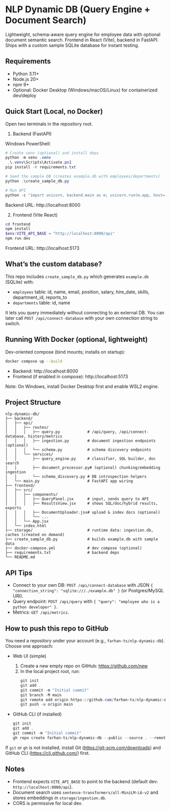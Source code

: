 # NLP Dynamic DB (Query Engine + Document Search)

Lightweight, schema-aware query engine for employee data with optional document semantic search. Frontend in React (Vite), backend in FastAPI. Ships with a custom sample SQLite database for instant testing.

## Requirements
- Python 3.11+
- Node.js 20+
- npm 9+
- Optional: Docker Desktop (Windows/macOS/Linux) for containerized dev/deploy

## Quick Start (Local, no Docker)

Open two terminals in the repository root.

1) Backend (FastAPI)

Windows PowerShell:
```powershell
# Create venv (optional) and install deps
python -m venv .venv
 .\.venv\Scripts\Activate.ps1
pip install -r requirements.txt

# Seed the sample DB (creates example.db with employees/departments)
python .\create_sample_db.py

# Run API
python -c "import uvicorn, backend.main as m; uvicorn.run(m.app, host='127.0.0.1', port=8000)"
```

Backend URL: http://localhost:8000

2) Frontend (Vite React)

```powershell
cd frontend
npm install
$env:VITE_API_BASE = "http://localhost:8000/api"
npm run dev
```

Frontend URL: http://localhost:5173

## What’s the custom database?

This repo includes `create_sample_db.py` which generates `example.db` (SQLite) with:
- `employees` table: id, name, email, position, salary, hire_date, skills, department_id, reports_to
- `departments` table: id, name

It lets you query immediately without connecting to an external DB. You can later call `POST /api/connect-database` with your own connection string to switch.

## Running With Docker (optional, lightweight)

Dev-oriented compose (bind mounts; installs on startup):
```bash
docker compose up --build
```
- Backend: http://localhost:8000
- Frontend (if enabled in compose): http://localhost:5173

Note: On Windows, install Docker Desktop first and enable WSL2 engine.

## Project Structure

```
nlp-dynamic-db/
├── backend/
│   ├── api/
│   │   ├── routes/
│   │   │   ├── query.py            # /api/query, /api/connect-database, history/metrics
│   │   │   ├── ingestion.py        # document ingestion endpoints (optional)
│   │   │   └── schema.py           # schema discovery endpoints
│   │   └── services/
│   │       ├── query_engine.py     # classifier, SQL builder, doc search
│   │       ├── document_processor.py# (optional) chunking/embedding ingestion
│   │       └── schema_discovery.py # DB introspection helpers
│   └── main.py                     # FastAPI app wiring
├── frontend/
│   ├── src/
│   │   ├── components/
│   │   │   ├── QueryPanel.jsx      # input, sends query to API
│   │   │   ├── ResultsView.jsx     # shows SQL/doc/hybrid results, exports
│   │   │   ├── DocumentUploader.jsx# upload & index docs (optional)
│   │   │   └── ...
│   │   └── App.jsx
│   └── index.html
├── storage/                        # runtime data: ingestion.db, caches (created on demand)
├── create_sample_db.py             # builds example.db with sample data
├── docker-compose.yml              # dev compose (optional)
├── requirements.txt                # backend deps
└── README.md
```

## API Tips
- Connect to your own DB: `POST /api/connect-database` with JSON `{ "connection_string": "sqlite:///./example.db" }` (or Postgres/MySQL URI).
- Query endpoint: `POST /api/query` with `{ "query": "employee who is a python developer" }`.
- Metrics: `GET /api/metrics`.

## How to push this repo to GitHub

You need a repository under your account (e.g., `farhan-ts/nlp-dynamic-db`). Choose one approach:

- Web UI (simple)
  1. Create a new empty repo on GitHub: https://github.com/new
  2. In the local project root, run:
     ```powershell
     git init
     git add .
     git commit -m "Initial commit"
     git branch -M main
     git remote add origin https://github.com/farhan-ts/nlp-dynamic-db.git
     git push -u origin main
     ```

- GitHub CLI (if installed)
  ```powershell
  git init
  git add .
  git commit -m "Initial commit"
  gh repo create farhan-ts/nlp-dynamic-db --public --source . --remote origin --push
  ```

If `git` or `gh` is not installed, install Git (https://git-scm.com/downloads) and GitHub CLI (https://cli.github.com/) first.

## Notes
- Frontend expects `VITE_API_BASE` to point to the backend (default dev: `http://localhost:8000/api`).
- Document search uses `sentence-transformers/all-MiniLM-L6-v2` and stores embeddings in `storage/ingestion.db`.
- CORS is permissive for local dev.

